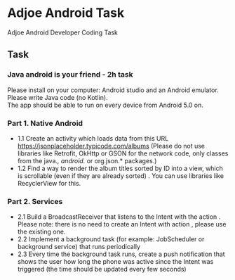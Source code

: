 # Adjoe Android Task
Adjoe Android Developer Coding Task

## Task
### Java android is your friend - 2h task
Please install on your computer: Android studio and an Android emulator.        
Please write Java code (no Kotlin).        
The app should be able to run on every device from Android 5.0 on.      

### Part 1. Native Android
- 1.1 Create an activity which loads data from this URL https://jsonplaceholder.typicode.com/albums
(Please do not use libraries like Retrofit, OkHttp or GSON for the network code, only classes from the java.*, android.* or org.json.* packages.)
- 1.2 Find a way to render the album titles sorted by ID into a view, which is scrollable (even if they are already sorted) . You can use libraries like RecyclerView for this.
  
### Part 2. Services
- 2.1 Build a BroadcastReceiver that listens to the Intent with the action . Please note: there is no need to create an Intent with action , please use the existing one.
- 2.2 Implement a background task (for example: JobScheduler or background service) that runs periodically
- 2.3 Every time the background task runs, create a push notification that shows the user how long the phone was active since the Intent was triggered (the time should be updated every few seconds)
